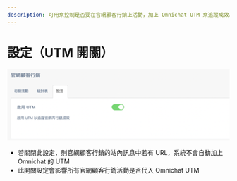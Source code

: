 ```yaml
---
description: 可用來控制是否要在官網顧客行銷上活動，加上 Omnichat UTM 來追蹤成效。
---
```


# 設定（UTM 開關）

![](<../../.gitbook/assets/截圖 2022-02-08 下午5.34.58.png>)

* 若關閉此設定，則官網顧客行銷的站內訊息中若有 URL，系統不會自動加上 Omnichat 的 UTM
* 此開關設定會影響所有官網顧客行銷活動是否代入 Omnichat UTM&#x20;
